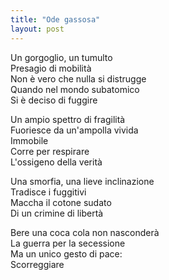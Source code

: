 ```yaml
---
title: "Ode gassosa"
layout: post
---
```


Un gorgoglio, un tumulto  
Presagio di mobilità  
Non è vero che nulla si distrugge  
Quando nel mondo subatomico  
Si è deciso di fuggire  

Un ampio spettro di fragilità  
Fuoriesce da un'ampolla vivida  
Immobile  
Corre per respirare  
L'ossigeno della verità  

Una smorfia, una lieve inclinazione  
Tradisce i fuggitivi  
Maccha il cotone sudato  
Di un crimine di libertà  

Bere una coca cola non nasconderà  
La guerra per la secessione  
Ma un unico gesto di pace:  
Scorreggiare  